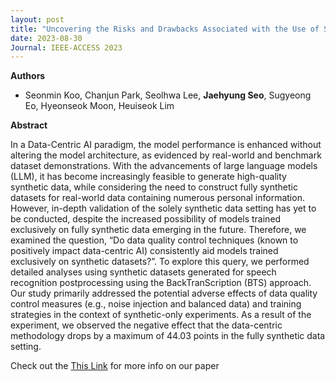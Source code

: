 ```yaml
---
layout: post
title: "Uncovering the Risks and Drawbacks Associated with the Use of Synthetic Data for Grammatical Error Correction (IEEE-ACCESS 2023)"
date: 2023-08-30
Journal: IEEE-ACCESS 2023
---
```


**Authors**
- Seonmin Koo, Chanjun Park, Seolhwa Lee, **Jaehyung Seo**, Sugyeong Eo, Hyeonseok Moon, Heuiseok Lim

**Abstract**

In a Data-Centric AI paradigm, the model performance is enhanced without altering the model architecture, as evidenced by real-world and benchmark dataset demonstrations. With the advancements of large language models (LLM), it has become increasingly feasible to generate high-quality synthetic data, while considering the need to construct fully synthetic datasets for real-world data containing numerous personal information. However, in-depth validation of the solely synthetic data setting has yet to be conducted, despite the increased possibility of models trained exclusively on fully synthetic data emerging in the future. Therefore, we examined the question, “Do data quality control techniques (known to positively impact data-centric AI) consistently aid models trained exclusively on synthetic datasets?”. To explore this query, we performed detailed analyses using synthetic datasets generated for speech recognition postprocessing using the BackTranScription (BTS) approach. Our study primarily addressed the potential adverse effects of data quality control measures (e.g., noise injection and balanced data) and training strategies in the context of synthetic-only experiments. As a result of the experiment, we observed the negative effect that the data-centric methodology drops by a maximum of 44.03 points in the fully synthetic data setting.

Check out the [This Link][DOI] for more info on our paper

[DOI]: https://ieeexplore.ieee.org/document/10234394

